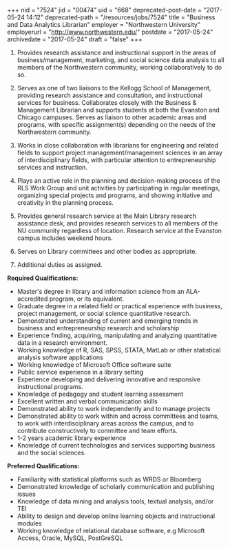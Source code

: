 +++
nid = "7524"
jid = "00474"
uid = "668"
deprecated-post-date = "2017-05-24 14:12"
deprecated-path = "/resources/jobs/7524"
title = "Business and Data Analytics Librarian"
employer = "Northwestern University"
employerurl = "http://www.northwestern.edu/"
postdate = "2017-05-24"
archivedate = "2017-05-24"
draft = "false"
+++
1. Provides research assistance and instructional support in the areas
of business/management, marketing, and social science data analysis to
all members of the Northwestern community, working collaboratively to do
so.

2. Serves as one of two liaisons to the Kellogg School of Management,
providing research assistance and consultation, and instructional
services for business. Collaborates closely with the Business &
Management Librarian and supports students at both the Evanston and
Chicago campuses. Serves as liaison to other academic areas and
programs, with specific assignment(s) depending on the needs of the
Northwestern community.

3. Works in close collaboration with librarians for engineering and
related fields to support project management/management sciences in an
array of interdisciplinary fields, with particular attention to
entrepreneurship services and instruction.

4. Plays an active role in the planning and decision-making process of
the RLS Work Group and unit activities by participating in regular
meetings, organizing special projects and programs, and showing
initiative and creativity in the planning process.

5. Provides general research service at the Main Library research
assistance desk, and provides research services to all members of the NU
community regardless of location. Research service at the Evanston
campus includes weekend hours.

6. Serves on Library committees and other bodies as appropriate.

7. Additional duties as assigned.
  
**Required Qualifications:**

-   Master's degree in library and information science from an
    ALA-accredited program, or its equivalent.
-   Graduate degree in a related field or practical experience with
    business, project management, or social science quantitative
    research.
-   Demonstrated understanding of current and emerging trends in
    business and entrepreneurship research and scholarship
-   Experience finding, acquiring, manipulating and analyzing
    quantitative data in a research environment.
-   Working knowledge of R, SAS, SPSS, STATA, MatLab or other
    statistical analysis software applications
-   Working knowledge of Microsoft Office software suite
-   Public service experience in a library setting
-   Experience developing and delivering innovative and responsive
    instructional programs.
-   Knowledge of pedagogy and student learning assessment
-   Excellent written and verbal communication skills
-   Demonstrated ability to work independently and to manage projects
-   Demonstrated ability to work within and across committees and teams,
    to work with interdisciplinary areas across the campus, and to
    contribute constructively to committee and team efforts.
-   1-2 years academic library experience
-   Knowledge of current technologies and services supporting business
    and the social sciences.

**Preferred Qualifications:**

-   Familiarity with statistical platforms such as WRDS or Bloomberg
-   Demonstrated knowledge of scholarly communication and publishing
    issues
-   Knowledge of data mining and analysis tools, textual analysis,
    and/or TEI
-   Ability to design and develop online learning objects and
    instructional modules
-   Working knowledge of relational database software, e.g Microsoft
    Access, Oracle, MySQL, PostGreSQL
